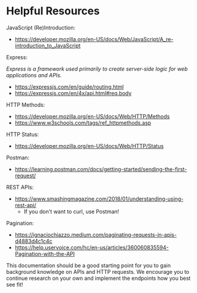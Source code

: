 # **Helpful Resources**


JavaScript (Re)Introduction:

- https://developer.mozilla.org/en-US/docs/Web/JavaScript/A_re-introduction_to_JavaScript

Express:

*Express is a framework used primarily to create server-side logic for web applications and APIs.*

- https://expressjs.com/en/guide/routing.html
- https://expressjs.com/en/4x/api.html#req.body

HTTP Methods:

- https://developer.mozilla.org/en-US/docs/Web/HTTP/Methods
- https://www.w3schools.com/tags/ref_httpmethods.asp

HTTP Status:

- https://developer.mozilla.org/en-US/docs/Web/HTTP/Status

Postman:

- https://learning.postman.com/docs/getting-started/sending-the-first-request/

REST APIs:

- https://www.smashingmagazine.com/2018/01/understanding-using-rest-api/
    - If you don't want to curl, use Postman!

Pagination:

- https://ignaciochiazzo.medium.com/paginating-requests-in-apis-d4883d4c1c4c
- https://help.uservoice.com/hc/en-us/articles/360060835594-Pagination-with-the-API

This documentation should be a good starting point for you to gain background knowledge on APIs and HTTP requests. We encourage you to continue research on your own and implement the endpoints how you best see fit!
